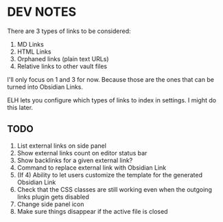 # DEV NOTES

There are 3 types of links to be considered:

1. MD Links
2. HTML Links
3. Orphaned links (plain text URLs)
4. Relative links to other vault files

I'll only focus on 1 and 3 for now. Because those are the ones that can be turned into Obsidian Links.

ELH lets you configure which types of links to index in settings. I might do this later.

## TODO

1. List external links on side panel
2. Show external links count on editor status bar
3. Show backlinks for a given external link?
4. Command to replace external link with Obsidian Link
5. (If 4) Ability to let users customize the template for the generated Obsidian Link
6. Check that the CSS classes are still working even when the outgoing links plugin gets disabled
7. Change side panel icon
8. Make sure things disappear if the active file is closed
